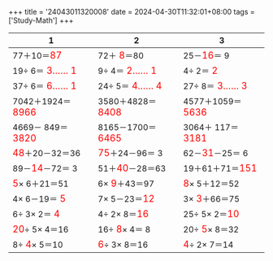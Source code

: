 +++ 
title = '24043011320008' 
date = 2024-04-30T11:32:01+08:00 
tags = ['Study-Math'] 
+++ 

1 | 2 | 3 
-- | -- | -- 
77＋10＝<font color=red size=4>87</font> | 72＋<font color=red size=4> 8</font>＝80 | 25－<font color=red size=4>16</font>＝ 9 
19÷ 6＝<font color=red size=4> 3…… 1</font> |  9÷ 4＝<font color=red size=4> 2…… 1</font> |  4÷ 2＝<font color=red size=4> 2</font> 
37÷ 6＝<font color=red size=4> 6…… 1</font> | 24÷ 5＝<font color=red size=4> 4…… 4</font> | 27÷ 8＝<font color=red size=4> 3…… 3</font> 
7042＋1924＝<font color=red size=4>8966</font> | 3580＋4828＝<font color=red size=4>8408</font> | 4577＋1059＝<font color=red size=4>5636</font> 
4669－ 849＝<font color=red size=4>3820</font> | 8165－1700＝<font color=red size=4>6465</font> | 3064＋ 117＝<font color=red size=4>3181</font> 
<font color=red size=4>48</font>＋20－32＝36 | <font color=red size=4>75</font>＋24－96＝ 3 | 62－<font color=red size=4>31</font>－25＝ 6 
89－<font color=red size=4>14</font>－72＝ 3 | 51＋<font color=red size=4>40</font>－28＝63 | 19＋61＋71＝<font color=red size=4>151</font> 
<font color=red size=4> 5</font>× 6＋21＝51 |  6×<font color=red size=4> 9</font>＋43＝97 | <font color=red size=4> 8</font>× 5＋12＝52 
 4× 6－19＝<font color=red size=4> 5</font> |  7× 5－23＝<font color=red size=4>12</font> |  3×<font color=red size=4> 3</font>＋66＝75 
 6÷ 3× 2＝<font color=red size=4> 4</font> |  4÷ 2× 8＝<font color=red size=4>16</font> | 25÷ 5× 2＝<font color=red size=4>10</font> 
<font color=red size=4>20</font>÷ 5× 4＝16 | 16÷<font color=red size=4> 8</font>× 4＝ 8 | 20÷<font color=red size=4> 5</font>× 8＝32 
 8÷<font color=red size=4> 4</font>× 5＝10 | <font color=red size=4> 6</font>÷ 3× 8＝16 | <font color=red size=4> 4</font>÷ 2× 7＝14 

